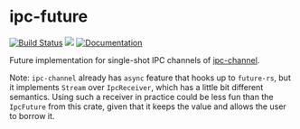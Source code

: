 # ipc-future
[![Build Status](https://travis-ci.org/kvark/ipc-future.svg)](https://travis-ci.org/kvark/ipc-future)
[![](http://meritbadge.herokuapp.com/ipc-future)](https://crates.io/crates/ipc-future)
[![Documentation](https://docs.rs/ipc-future/badge.svg)](https://docs.rs/ipc-future)

Future implementation for single-shot IPC channels of [ipc-channel](https://github.com/servo/ipc-channel).

Note: `ipc-channel` already has `async` feature that hooks up to `future-rs`, but it implements `Stream` over `IpcReceiver`, which has a little bit different semantics. Using such a receiver in practice could be less fun than the `IpcFuture` from this crate, given that it keeps the value and allows the user to borrow it.
